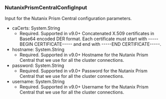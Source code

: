 ### NutanixPrismCentralConfigInput
Input for the Nutanix Prism Central configuration parameters.

- caCerts: System.String
  - Required. Supported in v9.0+
      Concatenated X.509 certificates in Base64 encoded DER format. Each certificate must start with -----BEGIN CERTIFICATE----- and end with -----END CERTIFICATE-----.
- hostname: System.String
  - Required. Supported in v9.0+
      Hostname for the Nutanix Prism Central that we use for all the cluster connections.
- password: System.String
  - Required. Supported in v9.0+
      Password for the Nutanix Prism Central that we use for all the cluster connections.
- username: System.String
  - Required. Supported in v9.0+
      Username for the Nutanix Prism Central that we use for all the cluster connections.
